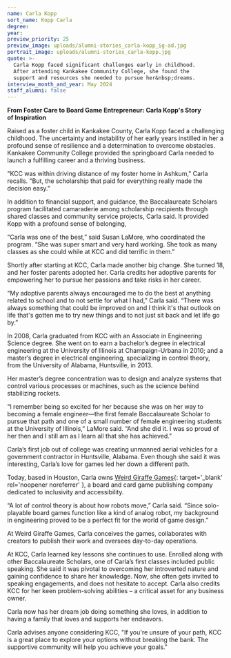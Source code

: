 ```yaml
---
name: Carla Kopp
sort_name: Kopp Carla
degree:
year:
preview_priority: 25
preview_image: uploads/alumni-stories_carla-kopp_ig-ad.jpg
portrait_image: uploads/alumni-stories_carla-kopp.jpg
quote: >-
  Carla Kopp faced significant challenges early in childhood.
  After attending Kankakee Community College, she found the
  support and resources she needed to pursue her&nbsp;dreams.
interview_month_and_year: May 2024
staff_alumni: false
---
```


**From Foster Care to Board Game Entrepreneur: Carla Kopp's Story of&nbsp;Inspiration**

Raised as a foster child in Kankakee County, Carla Kopp faced a challenging childhood. The uncertainty and instability of her early years instilled in her a profound sense of resilience and a determination to overcome obstacles. Kankakee Community College provided the springboard Carla needed to launch a fulfilling career and a thriving business.

"KCC was within driving distance of my foster home in Ashkum," Carla recalls. "But, the scholarship that paid for everything really made the decision easy." 

In addition to financial support, and guidance, the Baccalaureate Scholars program facilitated camaraderie among scholarship recipients through shared classes and community service projects, Carla said. It provided Kopp with a profound sense of belonging,

“Carla was one of the best,” said Susan LaMore, who coordinated the program. “She was super smart and very hard working. She took as many classes as she could while at KCC and did terrific in them.”

Shortly after starting at KCC, Carla made another big change. She turned 18, and her foster parents adopted her. Carla credits her adoptive parents for empowering her to pursue her passions and take risks in her career.

“My adoptive parents always encouraged me to do the best at anything related to school and to not settle for what I had,” Carla said. “There was always something that could be improved on and I think it's that outlook on life that's gotten me to try new things and to not just sit back and let life go by.”

In 2008, Carla graduated from KCC with an Associate in Engineering Science degree. She went on to earn a bachelor’s degree in electrical engineering at the University of Illinois at Champaign-Urbana in 2010; and a master’s degree in electrical engineering, specializing in control theory, from the University of Alabama, Huntsville, in 2013. 

Her master’s degree concentration was to design and analyze systems that control various processes or machines, such as the science behind stabilizing rockets. 

“I remember being so excited for her because she was on her way to becoming a female engineer—the first female Baccalaureate Scholar to pursue that path and one of a small number of female engineering students at the University of Illinois,” LaMore said. “And she did it. I was so proud of her then and I still am as I learn all that she has achieved.”

Carla’s first job out of college was creating unmanned aerial vehicles for a government contractor in Huntsville, Alabama. Even though she said it was interesting, Carla’s love for games led her down a different path.

Today, based in Houston, Carla owns [Weird Giraffe Games](https://weird-giraffe-games.square.site/){: target='_blank' rel='noopener noreferrer' }, a board and card game publishing company dedicated to inclusivity and accessibility.

“A lot of control theory is about how robots move,” Carla said. “Since solo-playable board games function like a kind of analog robot, my background in engineering proved to be a perfect fit for the world of game design.” 

At Weird Giraffe Games, Carla conceives the games, collaborates with creators to publish their work and oversees day-to-day operations. 

At KCC, Carla learned key lessons she continues to use. Enrolled along with other Baccalaureate Scholars, one of Carla’s first classes included public speaking. She said it was pivotal to overcoming her introverted nature and gaining confidence to share her knowledge. Now, she often gets invited to speaking engagements, and does not hesitate to accept. Carla also credits KCC for her keen problem-solving abilities – a critical asset for any business owner.

Carla now has her dream job doing something she loves, in addition to having a family that loves and supports her endeavors.

Carla advises anyone considering KCC, "If you're unsure of your path, KCC is a great place to explore your options without breaking the bank. The supportive community will help you achieve your goals."
